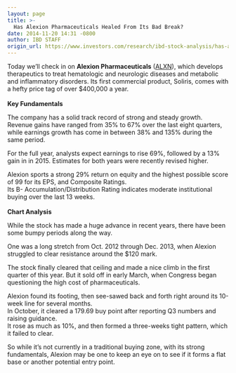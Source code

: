 ```yaml
---
layout: page
title: >-
  Has Alexion Pharmaceuticals Healed From Its Bad Break?
date: 2014-11-20 14:31 -0800
author: IBD STAFF
origin_url: https://www.investors.com/research/ibd-stock-analysis/has-alexion-pharmaceuticals-healed-from-its-bad-break/
---
```





  



Today we’ll check in on **Alexion Pharmaceuticals**  ([ALXN](https://research.investors.com/quote.aspx?symbol=ALXN)), which develops therapeutics to treat hematologic and neurologic diseases and metabolic and inflammatory disorders. Its first commercial product, Soliris, comes with a hefty price tag of over $400,000 a year.  
   
**Key Fundamentals**

  

The company has a solid track record of strong and steady growth. Revenue gains have ranged from 35% to 67% over the last eight quarters, while earnings growth has come in between 38% and 135% during the same period.  


  

For the full year, analysts expect earnings to rise 69%, followed by a 13% gain in in 2015. Estimates for both years were recently revised higher.   


  

Alexion sports a strong 29% return on equity and the highest possible score of 99 for its EPS, and Composite Ratings.   
Its B- Accumulation/Distribution Rating indicates moderate institutional buying over the last 13 weeks.  
   
**Chart Analysis**

  

While the stock has made a huge advance in recent years, there have been some bumpy periods along the way.   


  

One was a long stretch from Oct. 2012 through Dec. 2013, when Alexion struggled to clear resistance around the $120 mark.   


  

The stock finally cleared that ceiling and made a nice climb in the first quarter of this year. But it sold off in early March, when Congress began questioning the high cost of pharmaceuticals.   


  

Alexion found its footing, then see-sawed back and forth right around its 10-week line for several months.   
In October, it cleared a 179.69 buy point after reporting Q3 numbers and raising guidance.   
It rose as much as 10%, and then formed a three-weeks tight pattern, which it failed to clear.   


  

So while it’s not currently in a traditional buying zone, with its strong fundamentals, Alexion may be one to keep an eye on to see if it forms a flat base or another potential entry point.




